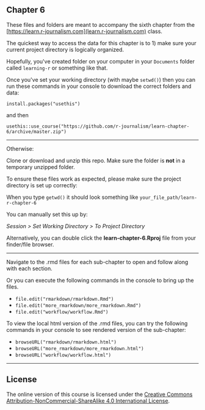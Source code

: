 ## Chapter 6

These files and folders are meant to accompany the sixth chapter from the [https://learn.r-journalism.com](learn.r-journalism.com) class.

The quickest way to access the data for this chapter is to 1) make sure your current project directory is logically organized. 

Hopefully, you've created folder on your computer in your `Documents` folder called `learning-r` or something like that.

Once you've set your working directory (with maybe `setwd()`) then you can run these commands in your console to download the correct folders and data:

```
install.packages("usethis")
```

and then

```
usethis::use_course("https://github.com/r-journalism/learn-chapter-6/archive/master.zip")
```

----

Otherwise:

Clone or download and unzip this repo. Make sure the folder is **not** in a temporary unzipped folder.

To ensure these files work as expected, please make sure the project directory is set up correctly: 

When you type `getwd()` it should look something like `your_file_path/learn-r-chapter-6`

You can manually set this up by:

*Session > Set Working Directory > To Project Directory*

Alternatively, you can double click the **learn-chapter-6.Rproj** file from your finder/file browser.

----

Navigate to the .rmd files for each sub-chapter to open and follow along with each section.

Or you can execute the following commands in the console to bring up the files.

* `file.edit("rmarkdown/rmarkdown.Rmd")`
* `file.edit("more_rmarkdown/more_rmarkdown.Rmd")`
* `file.edit("workflow/workflow.Rmd")`

To view the local html version of the .rmd files, you can try the following commands in your console to see rendered version of the sub-chapter:

* `browseURL("rmarkdown/rmarkdown.html")`
* `browseURL("more_rmarkdown/more_rmarkdown.html")`
* `browseURL("workflow/workflow.html")`
----


## License

The online version of this course is licensed under the [Creative Commons Attribution-NonCommercial-ShareAlike 4.0 International License](http://creativecommons.org/licenses/by-nc-sa/4.0/).

